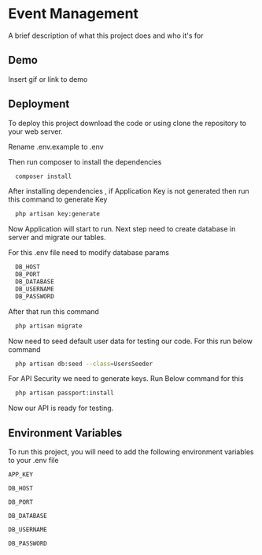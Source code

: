 
# Event Management

A brief description of what this project does and who it's for


## Demo

Insert gif or link to demo


## Deployment

To deploy this project download the code or using clone the repository to your web server.

Rename .env.example to .env

Then run composer to install the dependencies
```bash
  composer install
```

After installing dependencies , if Application Key is not generated then run this command to generate Key

```bash
  php artisan key:generate
```

Now Application will start to run. Next step need to create database in server and migrate our tables.

For this .env file need to modify database params

```bash
  DB_HOST
  DB_PORT
  DB_DATABASE
  DB_USERNAME
  DB_PASSWORD

```

After that run this command

```bash
  php artisan migrate
```

Now need to seed default user data for testing our code. For this run below command

```bash
  php artisan db:seed --class=UsersSeeder
```

For API Security we need to generate keys. Run Below command for this

```bash
  php artisan passport:install
```

Now our API is ready for testing.
## Environment Variables

To run this project, you will need to add the following environment variables to your .env file

`APP_KEY`

`DB_HOST`

`DB_PORT`

`DB_DATABASE`

`DB_USERNAME`

`DB_PASSWORD`
